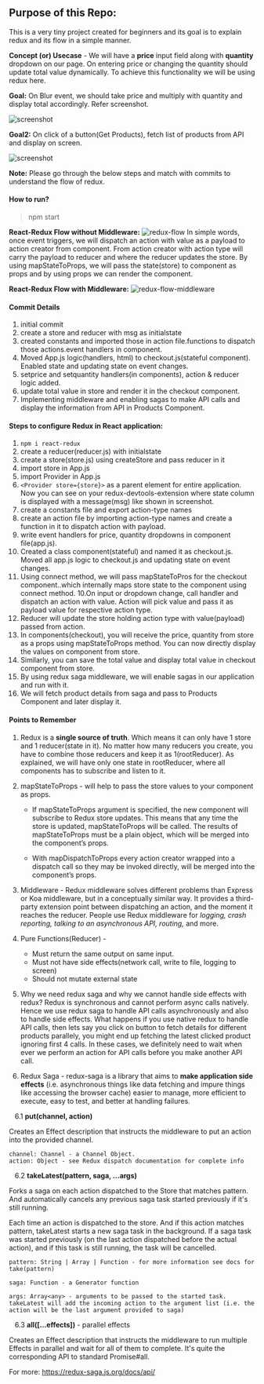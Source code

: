 ## Purpose of this Repo:
This is a very tiny project created for beginners and its goal is to explain redux and its flow in a simple manner.

__Concept (or) Usecase__ - We will have a __price__ input field along with __quantity__ dropdown on our page. On entering price or changing the quantity should update total value dynamically. To achieve this functionality we will be using redux here.

__Goal:__ On Blur event, we should take price and multiply with quantity and display total accordingly. Refer screenshot.

![screenshot](/screenshots/2.png)

__Goal2:__ On click of a button(Get Products), fetch list of products from API and display on screen.

![screenshot](/screenshots/Final.png)

__Note:__ Please go through the below steps and match with commits to understand the flow of redux.

#### How to run?
> npm start

__React-Redux Flow without Middleware:__
![redux-flow](/screenshots/react-redux-flow-state3.png)
In simple words, once event triggers, we will dispatch an action with value as a payload to action creator from component. From action creator with action type will carry the payload to reducer and where the reducer updates the store. By using mapStateToProps, we will pass the state(store) to component as props and by using props we can render the component.

__React-Redux Flow with Middleware:__
![redux-flow-middleware](/screenshots/react-redux-flow-state1.png)

#### Commit Details
1. initial commit
2. create a store and reducer with msg as initialstate
3. created constants and imported those in action file.functions to dispatch those actions.event handlers in component.
4. Moved App.js logic(handlers, html) to checkout.js(stateful component). Enabled state and updating state on event changes.
5. setprice and setquantity handlers(in components), action & reducer logic added.
6. update total value in store and render it in the checkout component.
7. Implementing middleware and enabling sagas to make API calls and display the information from API in Products Component.

#### Steps to configure Redux in React application:
1. `npm i react-redux`
2. create a reducer(reducer.js) with initialstate
3. create a store(store.js) using createStore and pass reducer in it
3. import store in App.js
4. import Provider in App.js
5. `<Provider store={store}>` as a parent element for entire application.
Now you can see on your redux-devtools-extension where state column is displayed with a message(msg) like shown in screenshot.
6. create a constants file and export action-type names
7. create an action file by importing action-type names and create a function in it to dispatch action with payload.
8. write event handlers for price, quantity dropdowns in component file(app.js).
9. Created a class component(stateful) and named it as checkout.js. Moved all app.js logic to checkout.js and updating state on event changes.
10. Using connect method, we will pass mapStateToPros for the checkout component..which internally maps store state to the component using connect method.
10.On input or dropdown change, call handler and dispatch an action with value. Action will pick value and pass it as payload value for respective action type.
11. Reducer will update the store holding action type with value(payload) passed from action.
12. In components(checkout), you will receive the price, quantity from store as a props using mapStateToProps method. You can now directly display the values on component from store.
13. Similarly, you can save the total value and display total value in checkout component from store.
14. By using redux saga middleware, we will enable sagas in our application and run with it.
15. We will fetch product details from saga and pass to Products Component and later display it.



#### Points to Remember
1. Redux is a __single source of truth__. Which means it can only have 1 store and 1 reducer(state in it). No matter how many reducers you create, you have to combine those reducers and keep it as 1(rootReducer). As explained, we will have only one state in rootReducer, where all components has to subscribe and listen to it. 
2. mapStateToProps - will help to pass the store values to your component as props.

    - If mapStateToProps argument is specified, the new component will subscribe to Redux store updates. This means that any time the store is updated, mapStateToProps will be called. The results of mapStateToProps must be a plain object, which will be merged into the component’s props.

    - With mapDispatchToProps every action creator wrapped into a dispatch call so they may be invoked directly, will be merged into the component’s props.

3. Middleware - Redux middleware solves different problems than Express or Koa middleware, but in a conceptually similar way. It provides a third-party extension point between dispatching an action, and the moment it reaches the reducer. People use Redux middleware for *logging, crash reporting, talking to an asynchronous API, routing,* and more.
4. Pure Functions(Reducer) - 
    - Must return the same output on same input. 
    - Must not have side effects(network call, write to file, logging to screen)
    - Should not mutate external state
5. Why we need redux saga and why we cannot handle side effects with redux? Redux is synchronous and cannot perform async calls natively. Hence we use redux saga to handle API calls asynchronously and also to handle side effects. What happens if you use native redux to handle API calls, then lets say you click on button to fetch details for different products parallely, you might end up fetching the latest clicked product ignoring first 4 calls. In these cases, we definitely need to wait when ever we perform an action for API calls before you make another API call.
6. Redux Saga - redux-saga is a library that aims to **make application side effects** (i.e. asynchronous things like data fetching and impure things like accessing the browser cache) easier to manage, more efficient to execute, easy to test, and better at handling failures.

&nbsp;&nbsp;&nbsp;6.1 __put(channel, action)__

Creates an Effect description that instructs the middleware to put an action into the provided channel.

    channel: Channel - a Channel Object.
    action: Object - see Redux dispatch documentation for complete info 

&nbsp;&nbsp;&nbsp;6.2 __takeLatest(pattern, saga, ...args)__

Forks a saga on each action dispatched to the Store that matches pattern. And automatically cancels any previous saga task started previously if it's still running.

Each time an action is dispatched to the store. And if this action matches pattern, takeLatest starts a new saga task in the background. If a saga task was started previously (on the last action dispatched before the actual action), and if this task is still running, the task will be cancelled.

    pattern: String | Array | Function - for more information see docs for take(pattern)

    saga: Function - a Generator function

    args: Array<any> - arguments to be passed to the started task. takeLatest will add the incoming action to the argument list (i.e. the action will be the last argument provided to saga)

&nbsp;&nbsp;&nbsp;6.3 __all([...effects])__ - parallel effects

Creates an Effect description that instructs the middleware to run multiple Effects in parallel and wait for all of them to complete. It's quite the corresponding API to standard Promise#all.

For more: https://redux-saga.js.org/docs/api/